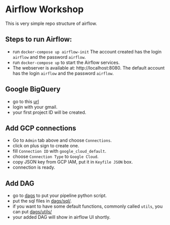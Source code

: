 # Airflow Workshop

This is very simple repo structure of airflow.

## Steps to run Airflow:
- run ```docker-compose up airflow-init```
  The account created has the login `airflow` and the password `airflow`.
- run ```docker-compose up``` to start the Airflow services.
- The webserver is available at: http://localhost:8080. The default account has the login `airflow` and the password `airflow`.

## Google BigQuery
- go to this [url](https://console.cloud.google.com/projectselector2/home/dashboard?_ga=2.189591977.383272846.1656521391-950865466.1656521391)
- login with your gmail.
- your first project ID will be created.

## Add GCP connections
- Go to `Admin` tab above and choose `Connections`.
- click on plus sign to create one.
- fill `Connection ID` with `google_cloud_default`.
- choose `Connection Type` to `Google Cloud`.
- copy JSON key from GCP IAM, put it in `Keyfile JSON` box.
- connection is ready.

## Add DAG
- go to [dags](https://github.com/karlchris/airflow-workshop/tree/main/dags) to put your pipeline python script.
- put the sql files in [dags/sql/](https://github.com/karlchris/airflow-workshop/tree/main/dags/sql).
- if you want to have some default functions, commonly called `utils`, you can put [dags/utils/](https://github.com/karlchris/airflow-workshop/tree/main/dags/utils)
- your added DAG will show in airflow UI shortly.
